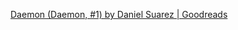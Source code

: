 [Daemon (Daemon, #1) by Daniel Suarez | Goodreads](https://www.goodreads.com/en/book/show/6665847-daemon)